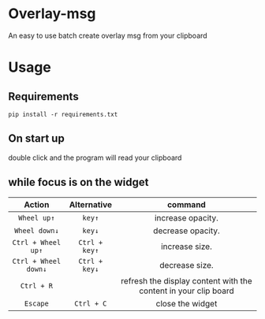 # Overlay-msg
An easy to use batch create overlay msg from your clipboard


# Usage

## Requirements
```
pip install -r requirements.txt
```

## On start up
double click and the program will read your clipboard

## while focus is on the widget
| Action | Alternative | command |
| :---: | :---: | :---: |
| `Wheel up↑` | `key↑` | increase opacity. |
| `Wheel down↓` | `key↓` | decrease opacity. |
| `Ctrl + Wheel up↑` | `Ctrl + key↑` | increase size. |
| `Ctrl + Wheel down↓` | `Ctrl + key↓` | decrease size. |
| `Ctrl + R` |  | refresh the display content with the content in your clip board |
| `Escape` | `Ctrl + C` | close the widget |

